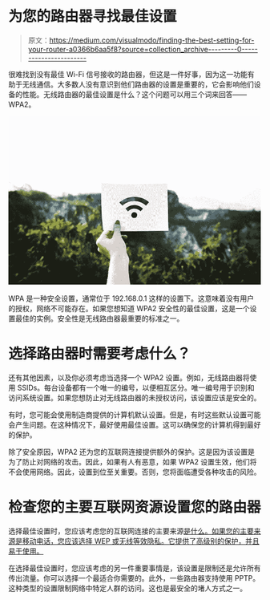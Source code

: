 # 为您的路由器寻找最佳设置

> 原文：<https://medium.com/visualmodo/finding-the-best-setting-for-your-router-a0366b6aa5f8?source=collection_archive---------0----------------------->

很难找到没有最佳 Wi-Fi 信号接收的路由器，但这是一件好事，因为这一功能有助于无线通信。大多数人没有意识到他们路由器的设置是重要的，它会影响他们设备的性能。无线路由器的最佳设置是什么？这个问题可以用三个词来回答——WPA2。

![](img/f3468557ef11c8f7cca8d01bc0318754.png)

WPA 是一种安全设置，通常位于 192.168.0.1 这样的设置下。这意味着没有用户的授权，网络不可能存在。如果您想知道 WPA2 安全性的最佳设置，这是一个设置最佳的实例。安全性是无线路由器最重要的标准之一。

# 选择路由器时需要考虑什么？

还有其他因素，以及你必须考虑当选择一个 WPA2 设置。例如，无线路由器将使用 SSIDs。每台设备都有一个唯一的编号，以便相互区分。唯一编号用于识别和访问系统设置。如果您想防止对无线路由器的未授权访问，该设置应该是安全的。

有时，您可能会使用制造商提供的计算机默认设置。但是，有时这些默认设置可能会产生问题。在这种情况下，最好使用最佳设置。这可以确保您的计算机得到最好的保护。

除了安全原因，WPA2 还为您的互联网连接提供额外的保护。这是因为该设置是为了防止对网络的攻击。因此，如果有人有恶意，如果 WPA2 设置生效，他们将不会使用网络。因此，设置到位至关重要。否则，您将面临遭受各种攻击的风险。

# 检查您的主要互联网资源设置您的路由器

选择最佳设置时，您应该考虑您的互联网连接的主要来源[是什么。如果您的主要来源是移动电话，您应该选择 WEP 或无线等效隐私。它提供了高级别的保护，并且易于使用。](https://visualmodo.com/open-source-benefits-and-why-we-love-it/)

在选择最佳设置时，您应该考虑的另一件重要事情是，该设置是限制还是允许所有传出流量。你可以选择一个最适合你需要的。此外，一些路由器支持使用 PPTP。这种类型的设置限制网络中特定人群的访问。这也是最安全的堵人方式之一。